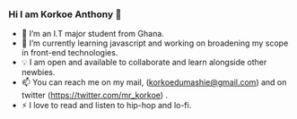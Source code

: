 ### Hi I am Korkoe Anthony 👋

- 🔭 I’m an I.T major student from Ghana.
- 🌱 I’m currently learning javascript and working on broadening my scope in front-end technologies.
- 💡 I am open and available to collaborate and learn alongside other newbies.
- 📫 You can reach me on my mail, (korkoedumashie@gmail.com) and on twitter (https://twitter.com/mr_korkoe) .
- ⚡ I love to read and listen to hip-hop and lo-fi.
<!--
**Korkoe27/Korkoe27** is a ✨ _special_ ✨ repository because its `README.md` (this file) appears on your GitHub profile.

Here are some ideas to get you started:



- 👯 I’m looking to collaborate on ...
- 🤔 I’m looking for help with ...
- 💬 Ask me about ...

- 😄 Pronouns: ...
- ⚡ Fun fact: ...
-->
